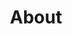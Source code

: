 ---
title: "About"
type: "homepage"
featured_image: "/images/siem-profile.jpeg"
intro: >-
  Hi! I'm Siem Mhreteab, a Mechanical and Production Engineering (GMP) student. I am currently seeking an internship to put my skills into practice; please feel free to contact me!

study: >-
  Currently based in **Le Mans** 🇫🇷.

passion_title: "What drives me professionally..."
passion_text: >-
  I am rigorous, motivated, and passionate about designing and machining industrial parts.

mix: >-

personal: >-
  Outside work, I enjoy **judo** 🥋, **cycling** 🚴, **athletics** 🏃🏽, **chess** ♟️, **reading** 📚 and **traveling** ✈️.

quickfacts:
  - icon: "briefcase"
    title: "Current Role"
    value: "👨🏽‍🎓 Student"
  - icon: "graduation-cap"
    title: "Education"
    value: "🏫 <a href=\"https://iut.univ-lemans.fr/fr/departements/genie-mecanique-et-productique.html\" target=\"_blank\" rel=\"noopener noreferrer\">University Institute of Technology of Le Mans</a>, **Bachelor of Technology in Mechanical and Production Engineering**<br>📚 <a href=\"https://www.lycee-vauban-brest.fr/\" target=\"_blank\" rel=\"noopener noreferrer\">Vauban High School, Brest</a>, **General Baccalaureate, Mathematics and Physics-Chemistry**"
  - icon: "language"
    title: "Languages"
    value: "**English** (Full Professional), **French** (Native), **Amharic** (Native), **Tigrinya** (Native), **Spanish** (Limited working)"
  - icon: "heart"
    title: "Interests"
    value: "🏎️ **Cars**  ♟️ **Chess**  🥋 **Judo**  🚴 **Cycling**<br> 📸 **Photography**  ✈️ **Traveling**  📚 **Reading**"
---